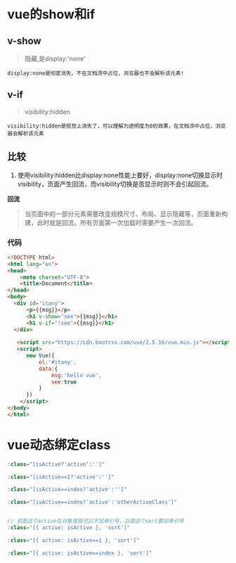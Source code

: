# vue的show和if



## v-show

> 隐藏,是display:'none'

`display:none是彻底消失，不在文档流中占位，浏览器也不会解析该元素!`





## v-if

> visibility:hidden

`visibility:hidden是视觉上消失了，可以理解为透明度为0的效果，在文档流中占位，浏览器会解析该元素`





## 比较

1. 使用visibility:hidden比display:none性能上要好，display:none切换显示时visibility，页面产生回流，而visibility切换是否显示时则不会引起回流。



**回流**

> 当页面中的一部分元素需要改变规模尺寸、布局、显示隐藏等，页面重新构建，此时就是回流。所有页面第一次加载时需要产生一次回流。





### 代码

```html
<!DOCTYPE html>
<html lang="en">
<head>
    <meta charset="UTF-8">
    <title>Document</title>
</head>
<body>
  <div id='itany'>
      <p>{{msg}}</p>
      <h1 v-show="see">{{msg}}</h1>
      <h1 v-if="!see">{{msg}}</h1>
  </div>
  
   <script src="https://cdn.bootcss.com/vue/2.5.16/vue.min.js"></script> 
   <script>
      new Vue({
          el:'#itany',
          data:{
              msg:'hello vue',
              see:true
          }
      })
    </script>
</body>
</html>
```















# vue动态绑定class



```js
:class="[isActive?'active':'']"

:class="[isActive==1?'active':'']"

:class="[isActive==index?'active':'']"

:class="[isActive==index?'active':'otherActiveClass']"


// 前面这个active在对象里面可以不加单引号，后面这个sort要加单引号
:class="[{ active: isActive }, 'sort']"

:class="[{ active: isActive==1 }, 'sort']"

:class="[{ active: isActive==index }, 'sort']"
```

